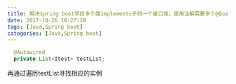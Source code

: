 ```yaml
---
title: 解决spring boot项目多个类implements于同一个接口类，使用注解需要多个@Qualifier
date: 2017-10-26 16:27:30
tags: [Java,Spring boot]
categories: [Java,Spring boot]
---
```

```java
  @Autowired
  private List<Itest> testList;
```
再通过遍历testList寻找相应的实例